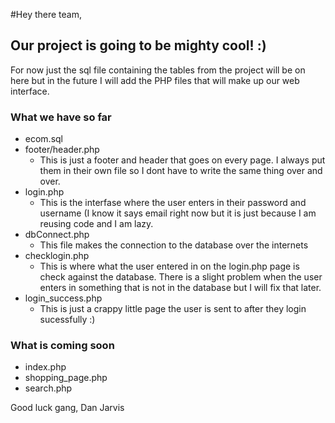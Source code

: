 #Hey there team,

## Our project is going to be mighty cool! :)

For now just the sql file containing the tables from the project will be on here
but in the future I will add the PHP files that will make up our web interface.

### What we have so far
* ecom.sql
* footer/header.php
  * This is just a footer and header that goes on every page. I always put them in their own file so I dont have to write the same thing over and over.
* login.php
  * This is the interfase where the user enters in their password and username (I know it says email right now but it is just because I am reusing code and I am lazy.
* dbConnect.php
  * This file makes the connection to the database over the internets
* checklogin.php
  * This is where what the user entered in on the login.php page is check against the database. There is a slight problem when the user enters in something that is not in the database but I will fix that later.
* login_success.php
  * This is just a crappy little page the user is sent to after they login sucessfully :)

### What is coming soon

* index.php
* shopping_page.php
* search.php

Good luck gang,
Dan Jarvis
